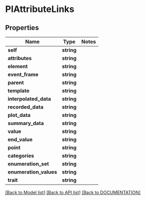 # PIAttributeLinks

## Properties
Name | Type | Notes
------------ | ------------- | -------------
**self** | **string**
**attributes** | **string**
**element** | **string**
**event_frame** | **string**
**parent** | **string**
**template** | **string**
**interpolated_data** | **string**
**recorded_data** | **string**
**plot_data** | **string**
**summary_data** | **string**
**value** | **string**
**end_value** | **string**
**point** | **string**
**categories** | **string**
**enumeration_set** | **string**
**enumeration_values** | **string**
**trait** | **string**

[[Back to Model list]](../../DOCUMENTATION.md#documentation-for-models) [[Back to API list]](../../DOCUMENTATION.md#documentation-for-api-endpoints) [[Back to DOCUMENTATION]](../../DOCUMENTATION.md)
